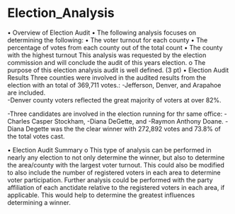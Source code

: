 # Election_Analysis

•	Overview of Election Audit
•	The following analysis focuses on determining the following:
•		The voter turnout for each county
•		The percentage of votes from each county out of the total count
•		The county with the highest turnout
This analysis was requested by the election commission and will conclude the audit of this years election.
o	The purpose of this election analysis audit is well defined. (3 pt)
•	Election Audit Results
Three counties were involved in the audited results from the election with an total of 369,711 votes.:
-Jefferson, Denver, and Arapahoe are included.  
-Denver county voters reflected the great majority of voters at over 82%.

-Three candidates are involved in the election running for thr same office: 
	-Charles Casper Stockham, 
	-Diana DeGette, and 
	-Raymon Anthony Doane. 
-Diana Degette was the the clear winner with 272,892 votes and 73.8% of the total votes cast.


•	Election Audit Summary
o	This type of analysis can be performed in nearly any election to not only determine the winner, but also to determine the area/county with the largest voter turnout.  This could also be modified to also include the number of registered voters in each area to determine voter participation.  Further analysis could be performed with the party affiliation of each anctidate relative to the registered voters in each area, if applicable. This would help to determine the greatest influences determining a winner.
